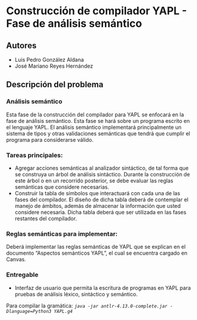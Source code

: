 # Construcción de compilador YAPL - Fase de análisis semántico

## Autores

- Luis Pedro González Aldana
- José Mariano Reyes Hernández

## Descripción del problema

### Análisis semántico

Esta fase de la construcción del compilador para YAPL se enfocará en la fase de análisis semántico. Esta fase se hará sobre un programa escrito en el lenguaje YAPL. El análisis semántico implementará principalmente un sistema de tipos y otras validaciones semánticas que tendrá que cumplir el programa para considerarse válido.

### Tareas principales:

- Agregar acciones semánticas al analizador sintáctico, de tal forma que se construya un árbol de análisis sintáctico. Durante la construcción de este árbol o en un recorrido posterior, se debe evaluar las reglas semánticas que considere necesarias.
- Construir la tabla de símbolos que interactuará con cada una de las fases del compilador. El diseño de dicha tabla deberá de contemplar el manejo de ámbitos, además de almacenar la información que usted considere necesaria. Dicha tabla deberá que ser utilizada en las fases restantes del compilador.

### Reglas semánticas para implementar:

Deberá implementar las reglas semánticas de YAPL que se explican en el documento “Aspectos semánticos YAPL”, el cual se encuentra cargado en Canvas.

### Entregable

- Interfaz de usuario que permita la escritura de programas en YAPL para pruebas de análisis léxico, sintáctico y semántico.

Para compilar la gramática:
_`java -jar antlr-4.13.0-complete.jar -Dlanguage=Python3 YAPL.g4`_
